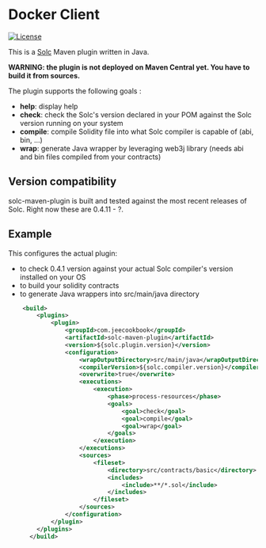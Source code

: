 # Docker Client

[![License](https://img.shields.io/github/license/spotify/docker-client.svg)](LICENSE)

This is a [Solc](https://github.com/ethereum/solc) Maven plugin written in Java.

**WARNING: the plugin is not deployed on Maven Central yet. You have to build it from sources.**

The plugin supports the following goals : 

* **help**: display help 
* **check**: check the Solc's version declared in your POM against the Solc version running on your system
* **compile**: compile Solidity file into what Solc compiler is capable of (abi, bin, ...)
* **wrap**: generate Java wrapper by leveraging web3j library (needs abi and bin files compiled from your contracts)

## Version compatibility

solc-maven-plugin is built and tested against the most recent releases of Solc.
Right now these are 0.4.11 - ?.

## Example

This configures the actual plugin:
* to check 0.4.1 version against your actual Solc compiler's version installed on your OS
* to build your solidity contracts 
* to generate Java wrappers into src/main/java directory

```xml
    <build>
        <plugins>
            <plugin>
                <groupId>com.jeecookbook</groupId>
                <artifactId>solc-maven-plugin</artifactId>
                <version>${solc.plugin.version}</version>
                <configuration>
                    <wrapOutputDirectory>src/main/java</wrapOutputDirectory>
                    <compilerVersion>${solc.compiler.version}</compilerVersion>
                    <overwrite>true</overwrite>
                    <executions>
                        <execution>
                            <phase>process-resources</phase>
                            <goals>
                                <goal>check</goal>                     
                                <goal>compile</goal>
                                <goal>wrap</goal>
                            </goals>
                        </execution>
                    </executions>
                    <sources>
                        <fileset>
                            <directory>src/contracts/basic</directory>
                            <includes>
                                <include>**/*.sol</include>
                            </includes>
                        </fileset>
                    </sources>
                </configuration>
            </plugin>
        </plugins>
      </build>
```
